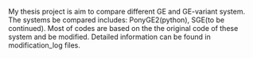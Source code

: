 My thesis project is aim to compare different GE and GE-variant system.
The systems be compared includes: PonyGE2(python), SGE(to be continued). Most of codes are based on the the original code of these system and be modified. Detailed information can be found in modification_log files.


